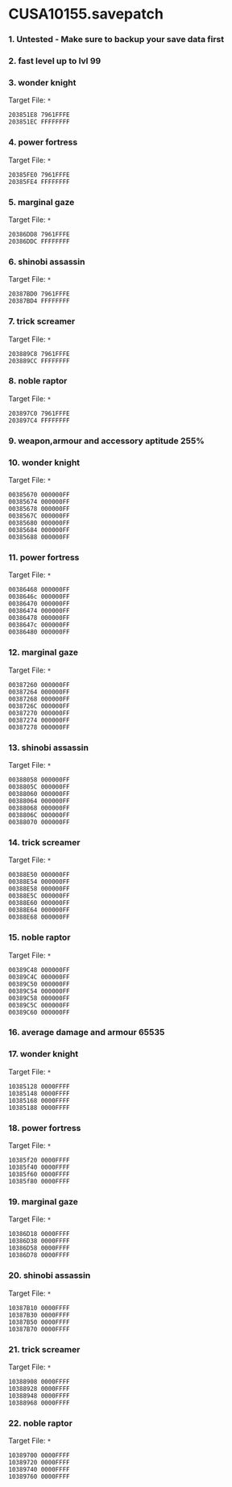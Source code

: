 # CUSA10155.savepatch

### 1. Untested - Make sure to backup your save data first
### 2. fast level up to lvl 99
### 3. wonder knight

Target File: `*`

```
203851E8 7961FFFE
203851EC FFFFFFFF
```

### 4. power fortress

Target File: `*`

```
20385FE0 7961FFFE
20385FE4 FFFFFFFF
```

### 5. marginal gaze

Target File: `*`

```
20386DD8 7961FFFE
20386DDC FFFFFFFF
```

### 6. shinobi assassin

Target File: `*`

```
20387BD0 7961FFFE
20387BD4 FFFFFFFF
```

### 7. trick screamer

Target File: `*`

```
203889C8 7961FFFE
203889CC FFFFFFFF
```

### 8. noble raptor

Target File: `*`

```
203897C0 7961FFFE
203897C4 FFFFFFFF
```

### 9. weapon,armour and accessory aptitude 255%
### 10. wonder knight

Target File: `*`

```
00385670 000000FF
00385674 000000FF
00385678 000000FF
0038567C 000000FF
00385680 000000FF
00385684 000000FF
00385688 000000FF
```

### 11. power fortress

Target File: `*`

```
00386468 000000FF
0038646c 000000FF
00386470 000000FF
00386474 000000FF
00386478 000000FF
0038647c 000000FF
00386480 000000FF
```

### 12. marginal gaze

Target File: `*`

```
00387260 000000FF
00387264 000000FF
00387268 000000FF
0038726C 000000FF
00387270 000000FF
00387274 000000FF
00387278 000000FF
```

### 13. shinobi assassin

Target File: `*`

```
00388058 000000FF
0038805C 000000FF
00388060 000000FF
00388064 000000FF
00388068 000000FF
0038806C 000000FF
00388070 000000FF
```

### 14. trick screamer

Target File: `*`

```
00388E50 000000FF
00388E54 000000FF
00388E58 000000FF
00388E5C 000000FF
00388E60 000000FF
00388E64 000000FF
00388E68 000000FF
```

### 15. noble raptor

Target File: `*`

```
00389C48 000000FF
00389C4C 000000FF
00389C50 000000FF
00389C54 000000FF
00389C58 000000FF
00389C5C 000000FF
00389C60 000000FF
```

### 16. average damage and armour 65535
### 17. wonder knight

Target File: `*`

```
10385128 0000FFFF
10385148 0000FFFF
10385168 0000FFFF
10385188 0000FFFF
```

### 18. power fortress

Target File: `*`

```
10385f20 0000FFFF
10385f40 0000FFFF
10385f60 0000FFFF
10385f80 0000FFFF
```

### 19. marginal gaze

Target File: `*`

```
10386D18 0000FFFF
10386D38 0000FFFF
10386D58 0000FFFF
10386D78 0000FFFF
```

### 20. shinobi assassin

Target File: `*`

```
10387B10 0000FFFF
10387B30 0000FFFF
10387B50 0000FFFF
10387B70 0000FFFF
```

### 21. trick screamer

Target File: `*`

```
10388908 0000FFFF
10388928 0000FFFF
10388948 0000FFFF
10388968 0000FFFF
```

### 22. noble raptor

Target File: `*`

```
10389700 0000FFFF
10389720 0000FFFF
10389740 0000FFFF
10389760 0000FFFF
```


